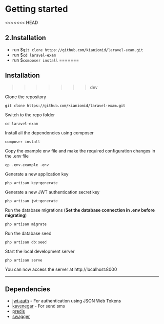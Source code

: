 # Getting started

<<<<<<< HEAD
## 2.Installation
- run $`git clone https://github.com/kianiomid/laravel-exam.git`
- run $`cd laravel-exam`
- run $`composer install`
=======
## Installation
>>>>>>> dev

Clone the repository

    git clone https://github.com/kianiomid/laravel-exam.git

Switch to the repo folder

    cd laravel-exam

Install all the dependencies using composer

    composer install

Copy the example env file and make the required configuration changes in the .env file

    cp .env.example .env

Generate a new application key

    php artisan key:generate

Generate a new JWT authentication secret key

    php artisan jwt:generate

Run the database migrations (**Set the database connection in .env before migrating**)

    php artisan migrate
    
Run the database seed
    
    php artisan db:seed

Start the local development server

    php artisan serve

You can now access the server at http://localhost:8000

----------

## Dependencies

- [jwt-auth](https://github.com/tymondesigns/jwt-auth) - For authentication using JSON Web Tokens
- [kavenegar](https://github.com/kavenegar) - For send sms
- [predis](https://laravel.com/docs/8.x/redis)
- [swagger](https://github.com/DarkaOnLine/L5-Swagger)


